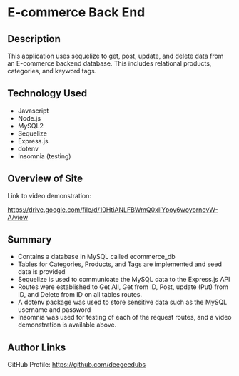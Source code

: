 # E-commerce Back End

## Description
This application uses sequelize to get, post, update, and delete data from an E-commerce backend database. This includes relational products, categories, and keyword tags.

## Technology Used
* Javascript
* Node.js
* MySQL2
* Sequelize
* Express.js
* dotenv
* Insomnia (testing)

## Overview of Site

Link to video demonstration:

https://drive.google.com/file/d/10HtiANLFBWmQ0xIlYpoy6woyornovW-A/view


## Summary
* Contains a database in MySQL called ecommerce_db
* Tables for Categories, Products, and Tags are implemented and seed data is provided
* Sequelize is used to communicate the MySQL data to the Express.js API
* Routes were established to Get All, Get from ID, Post, update (Put) from ID, and Delete from ID on all tables routes.
* A dotenv package was used to store sensitive data such as the MySQL username and password
* Insomnia was used for testing of each of the request routes, and a video demonstration is available above.

## Author Links

GitHub Profile: https://github.com/deegeedubs
